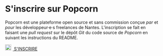 # S'inscrire sur Popcorn

Popcorn est une plateforme open source et sans commission conçue _par_ et _pour_ les développeur·e·s freelances de Nantes. L'inscription se fait en faisant une *pull request* sur le dépôt _Git_ du code source de  _Popcorn_ en suivant les instructions du README.

<div class="has-text-centered section">
<a class="button is-primary" href="https://github.com/popcorn-nantes/popcorn-nantes#cr%C3%A9er-son-profil"><img style="width:20px;margin-right:5px" src="/images/github.svg"> S'INSCRIRE </a>
</div>
